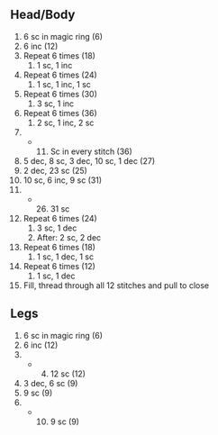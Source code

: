 ## Head/Body
1. 6 sc in magic ring (6)
2. 6 inc (12)
3. Repeat 6 times (18)
	1. 1 sc, 1 inc
4. Repeat 6 times (24)
	1. 1 sc, 1 inc, 1 sc
5. Repeat 6 times (30)
	1. 3 sc, 1 inc
6. Repeat 6 times (36)
	1. 2 sc, 1 inc, 2 sc
7. - 11. Sc in every stitch (36)
12. 5 dec, 8 sc, 3 dec, 10 sc, 1 dec (27)
13.  2 dec, 23 sc (25)
14.  10 sc, 6 inc, 9 sc (31)
15. - 26. 31 sc
27. Repeat 6 times (24)
	1. 3 sc, 1 dec
	2. After: 2 sc, 2 dec
28. Repeat 6 times (18)
	1. 1 sc, 1 dec, 1 sc
29. Repeat 6 times (12)
	1. 1 sc, 1 dec 
30. Fill, thread through all 12 stitches and pull to close

## Legs
1. 6 sc in magic ring (6)
2. 6 inc (12)
3. - 4. 12 sc (12)
5. 3 dec, 6 sc (9)
6. 9 sc (9)
7. - 10. 9 sc (9)